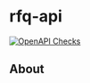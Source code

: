 # rfq-api

[![OpenAPI Checks](https://github.com/silenttom81/rfq-api/actions/workflows/actions.yml/badge.svg)](https://github.com/silenttom81/rfq-api/actions/workflows/actions.yml)

## About
